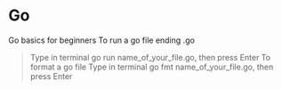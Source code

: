 # Go
Go basics for beginners
To run a go file ending .go
> Type in terminal  go run name_of_your_file.go, then press Enter
To format a go file
> Type in terminal  go fmt name_of_your_file.go, then press Enter
